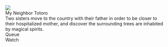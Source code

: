 <div class="ui card" data-html="<div class='header'>User Rating</div><div class='content'><div class='ui star rating'><i class='active icon'></i><i class='active icon'></i><i class='active icon'></i><i class='icon'></i><i class='icon'></i></div></div>">
    <div class="image">
      <img src="/images/movies/totoro-horizontal.jpg">
    </div>
    <div class="content">
      <div class="header">My Neighbor Totoro</div>
      <div class="description">
        Two sisters move to the country with their father in order to be closer to their hospitalized mother, and discover the surrounding trees are inhabited by magical spirits.
      </div>
    </div>
    <div class="ui two bottom attached buttons">
      <div class="ui button">
        <i class="add icon"></i>
        Queue
      </div>
      <div class="ui primary button">
        <i class="play icon"></i>
        Watch
      </div>
    </div>
  </div>
